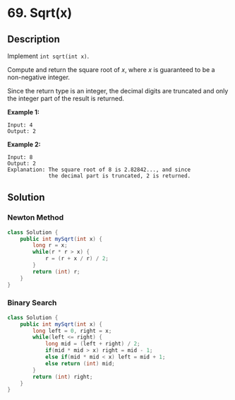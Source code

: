 # 69. Sqrt(x)

## Description

Implement `int sqrt(int x)`.

Compute and return the square root of *x*, where *x* is guaranteed to be a non-negative integer.

Since the return type is an integer, the decimal digits are truncated and only the integer part of the result is returned.

**Example 1:**

```
Input: 4
Output: 2
```

**Example 2:**

```
Input: 8
Output: 2
Explanation: The square root of 8 is 2.82842..., and since 
             the decimal part is truncated, 2 is returned.
```

## Solution

### Newton Method

```java
class Solution {
    public int mySqrt(int x) {
        long r = x;
        while(r * r > x) {
            r = (r + x / r) / 2;
        }
        return (int) r;
    }
}
```

### Binary Search

```java
class Solution {
    public int mySqrt(int x) {
        long left = 0, right = x;
        while(left <= right) {
            long mid = (left + right) / 2;
            if(mid * mid > x) right = mid - 1;
            else if(mid * mid < x) left = mid + 1;
            else return (int) mid;
        }
        return (int) right;
    }
}
```

